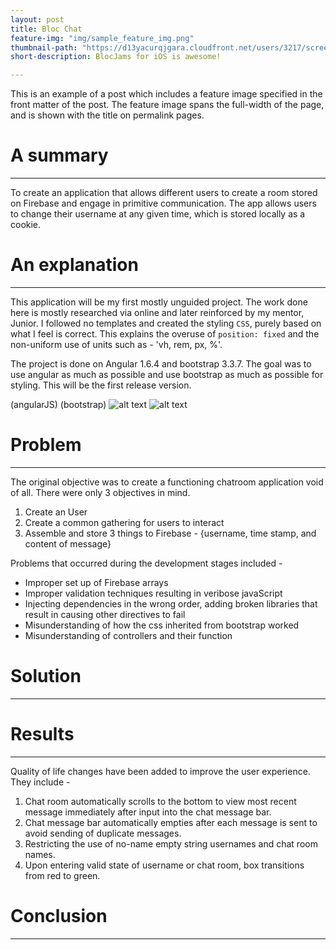 ```yaml
---
layout: post
title: Bloc Chat
feature-img: "img/sample_feature_img.png"
thumbnail-path: "https://d13yacurqjgara.cloudfront.net/users/3217/screenshots/2030974/bloctalk_1x.png"
short-description: BlocJams for iOS is awesome!

---
```

This is an example of a post which includes a feature image specified in the front matter of the post. The feature image spans the full-width of the page, and is shown with the title on permalink pages.


# A summary
---
To create an application that allows different users to create a room stored on Firebase and engage in primitive communication. The app allows users to change their username at any given time, which is stored locally as a cookie.


# An explanation
---
This application will be my first mostly unguided project. The work done here is mostly researched via online and later reinforced by my mentor, Junior.
I followed no templates and created the styling  `CSS`, purely based on what I feel is correct. This explains the overuse of `position: fixed` and the non-uniform use of units such as - 'vh, rem, px, %'.

The project is done on Angular 1.6.4 and bootstrap 3.3.7. The goal was to use angular as much as possible and use bootstrap as much as possible for styling. This will be the first release version.

(angularJS)	(bootstrap)
![alt text](https://avatars2.githubusercontent.com/u/139426?v=4&s=400 "angular logo")
![alt text](https://i0.wp.com/webmuch.com/wp-content/uploads/2015/02/bootstrap.png?resize=200%2C200 "bootstrap logo")

# Problem
---
The original objective was to create a functioning chatroom application void of all. There were only 3 objectives in mind.
1. Create an User
2. Create a common gathering for users to interact
3. Assemble and store 3 things to Firebase - {username, time stamp, and content of message} 

Problems that occurred during the development stages included - 
* Improper set up of Firebase arrays 
* Improper validation techniques resulting in veribose javaScript 
* Injecting dependencies in the wrong order, adding broken libraries that result in causing other directives to fail
* Misunderstanding of how the css inherited from bootstrap worked
* Misunderstanding of controllers and their function

# Solution
---


# Results
---

Quality of life changes have been added to improve the user experience. They include -
1. Chat room automatically scrolls to the bottom to view most recent message immediately after input into the chat message bar.
2. Chat message bar automatically empties after each message is sent to avoid sending of duplicate messages.
3. Restricting the use of no-name empty string usernames and chat room names.
4. Upon entering valid state of username or chat room, box transitions from red to green.

# Conclusion
---